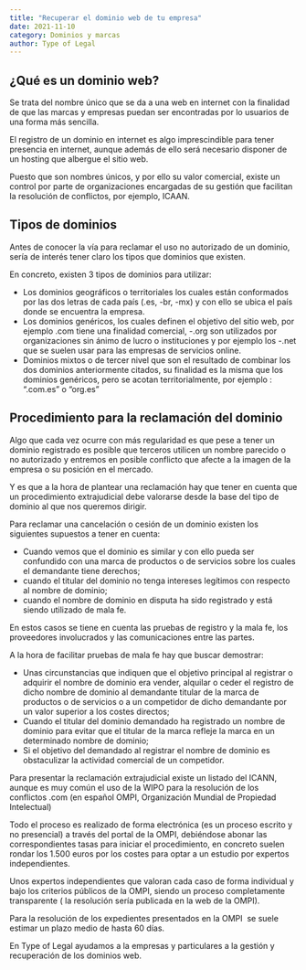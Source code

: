 ```yaml
---
title: "Recuperar el dominio web de tu empresa"
date: 2021-11-10
category: Dominios y marcas
author: Type of Legal
---
```


**¿Qué es un dominio web?**
---------------------------

Se trata del nombre único que se da a una web en internet con la finalidad de que las marcas y empresas puedan ser encontradas por lo usuarios de una forma más sencilla.

El registro de un dominio en internet es algo imprescindible para tener presencia en internet, aunque además de ello será necesario disponer de un hosting que albergue el sitio web.

Puesto que son nombres únicos, y por ello su valor comercial, existe un control por parte de organizaciones encargadas de su gestión que facilitan la resolución de conflictos, por ejemplo, ICAAN.

**Tipos de dominios**
---------------------

Antes de conocer la vía para reclamar el uso no autorizado de un dominio, sería de interés tener claro los tipos que dominios que existen.

En concreto, existen 3 tipos de dominios para utilizar:

*   Los dominios geográficos o territoriales los cuales están conformados por las dos letras de cada país (.es, -br, -mx) y con ello se ubica el país donde se encuentra la empresa.
*   Los dominios genéricos, los cuales definen el objetivo del sitio web, por ejemplo .com tiene una finalidad comercial, -.org son utilizados por organizaciones sin ánimo de lucro o instituciones y por ejemplo los -.net que se suelen usar para las empresas de servicios online.
*   Dominios mixtos o de tercer nivel que son el resultado de combinar los dos dominios anteriormente citados, su finalidad es la misma que los dominios genéricos, pero se acotan territorialmente, por ejemplo : “.com.es” o “org.es”

**Procedimiento para la reclamación del dominio**
-------------------------------------------------

Algo que cada vez ocurre con más regularidad es que pese a tener un dominio registrado es posible que terceros utilicen un nombre parecido o no autorizado y entremos en posible conflicto que afecte a la imagen de la empresa o su posición en el mercado.

Y es que a la hora de plantear una reclamación hay que tener en cuenta que un procedimiento extrajudicial debe valorarse desde la base del tipo de dominio al que nos queremos dirigir.

Para reclamar una cancelación o cesión de un dominio existen los siguientes supuestos a tener en cuenta:

*   Cuando vemos que el dominio es similar y con ello pueda ser confundido con una marca de productos o de servicios sobre los cuales el demandante tiene derechos;
*   cuando el titular del dominio no tenga intereses legítimos con respecto al nombre de dominio;
*   cuando el nombre de dominio en disputa ha sido registrado y está siendo utilizado de mala fe.

En estos casos se tiene en cuenta las pruebas de registro y la mala fe, los proveedores involucrados y las comunicaciones entre las partes.

A la hora de facilitar pruebas de mala fe hay que buscar demostrar:

*   Unas circunstancias que indiquen que el objetivo principal al registrar o adquirir el nombre de dominio era vender, alquilar o ceder el registro de dicho nombre de dominio al demandante titular de la marca de productos o de servicios o a un competidor de dicho demandante por un valor superior a los costes directos;
*   Cuando el titular del dominio demandado ha registrado un nombre de dominio para evitar que el titular de la marca refleje la marca en un determinado nombre de dominio;
*   Si el objetivo del demandado al registrar el nombre de dominio es obstaculizar la actividad comercial de un competidor.

Para presentar la reclamación extrajudicial existe un listado del ICANN, aunque es muy común el uso de la WIPO para la resolución de los conflictos .com (en español OMPI, Organización Mundial de Propiedad Intelectual)

Todo el proceso es realizado de forma electrónica (es un proceso escrito y no presencial) a través del portal de la OMPI, debiéndose abonar las correspondientes tasas para iniciar el procedimiento, en concreto suelen rondar los 1.500 euros por los costes para optar a un estudio por expertos independientes.

Unos expertos independientes que valoran cada caso de forma individual y bajo los criterios públicos de la OMPI, siendo un proceso completamente transparente ( la resolución sería publicada en la web de la OMPI).

Para la resolución de los expedientes presentados en la OMPI  se suele estimar un plazo medio de hasta 60 días.

En Type of Legal ayudamos a la empresas y particulares a la gestión y recuperación de los dominios web.
